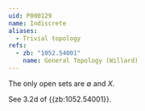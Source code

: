 ```yaml
---
uid: P000129
name: Indiscrete
aliases:
  - Trivial topology
refs:
  - zb: "1052.54001"
    name: General Topology (Willard)
---
```


The only open sets are $\emptyset$ and $X$.

See 3.2d of {{zb:1052.54001}}.
